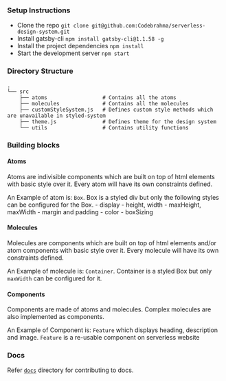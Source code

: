 ### Setup Instructions

- Clone the repo
  `git clone git@github.com:Codebrahma/serverless-design-system.git`
- Install gatsby-cli
  `npm install gatsby-cli@1.1.58 -g`
- Install the project dependencies
  `npm install`
- Start the development server
  `npm start`

### Directory Structure
	.
    └── src
        ├── atoms         		   # Contains all the atoms
        ├── molecules              # Contains all the molecules
        ├── customStyleSystem.js   # Defines custom style methods which are unavailable in styled-system
        ├── theme.js               # Defines theme for the design system
        └── utils          		   # Contains utility functions

### Building blocks

#### Atoms
Atoms are indivisible components which are built on top of html elements with basic style over it. Every atom will have its own constraints defined.

An Example of atom is: `Box`. Box is a styled div but only the following styles can be configured for the Box.
	- display
	- height, width
	- maxHeight, maxWidth
	- margin and padding
	- color
	- boxSizing

#### Molecules
Molecules are components which are built on top of html elements and/or atom components with basic style over it. Every molecule will have its own constraints defined.

An Example of molecule is: `Container`. Container is a styled Box but only `maxWidth` can be configured for it.

#### Components
Components are made of atoms and molecules. Complex molecules are also implemented as components.

An Example of Component is: `Feature` which displays heading, description and image. `Feature` is a re-usable component on serverless website

### Docs
Refer [`docs`](./doc) directory for contributing to docs.



